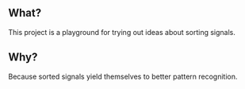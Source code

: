 ## What?
This project is a playground for trying out ideas about sorting signals.
## Why?
Because sorted signals yield themselves to better pattern recognition.
 